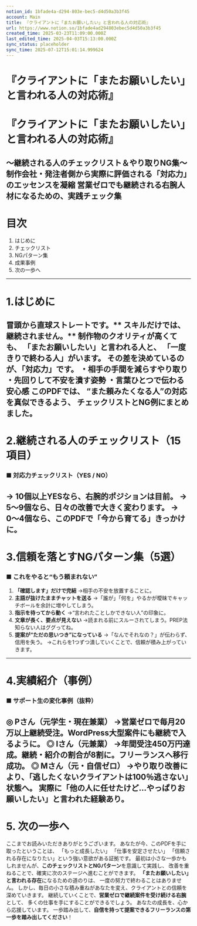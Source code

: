 ```yaml
---
notion_id: 1bfade4a-d294-803e-bec5-d4d50a3b3f45
account: Main
title: 『クライアントに「またお願いしたい」と言われる人の対応術』
url: https://www.notion.so/1bfade4ad294803ebec5d4d50a3b3f45
created_time: 2025-03-23T11:09:00.000Z
last_edited_time: 2025-04-03T15:13:00.000Z
sync_status: placeholder
sync_time: 2025-07-12T15:01:14.999624
---
```

# 『クライアントに「またお願いしたい」と言われる人の対応術』

# 『クライアントに「またお願いしたい」と言われる人の対応術』
〜継続される人のチェックリスト＆やり取りNG集〜
制作会社・発注者側から実際に評価される「対応力」のエッセンスを凝縮
営業ゼロでも継続される右腕人材になるための、実践チェック集
---
# 目次
1. はじめに
1. チェックリスト
1. NGパターン集
1. 成果事例
1. 次の一歩へ
---
# 1.はじめに
冒頭から直球ストレートです。**
スキルだけでは、継続されません。**
制作物のクオリティが高くても、
「またお願いしたい」と言われる人と、
「一度きりで終わる人」がいます。
その差を決めているのが、「対応力」です。
・相手の手間を減らすやり取り
・先回りして不安を潰す姿勢
・言葉ひとつで伝わる安心感
このPDFでは、
“また頼みたくなる人”の対応を真似できるよう、
チェックリストとNG例にまとめました。
---
# 2.継続される人のチェックリスト（15項目）
### ■ 対応力チェックリスト（YES / NO）
→ 10個以上YESなら、右腕的ポジションは目前。
→ 5〜9個なら、日々の改善で大きく変わります。
→ 0〜4個なら、このPDFで「今から育てる」きっかけに。
---
# 3.信頼を落とすNGパターン集（5選）
### ■ これをやると“もう頼まれない”
1. **「確認します」だけで完結**
  →相手の不安を放置することに。
1. **主語が抜けたままチャットを送る**
  →「誰が」「何を」やるかが曖昧でキャッチボールを余計に増やしてしまう。
1. **指示を待ってから動く**
  →“言われたことしかできない人”の印象に。
1. **文章が長く、要点が見えない**
  →読まれる前にスルーされてしまう。PREP法知らない人はググってね。
1. **提案が“ただの思いつき”になっている**
  →「なんでそれなの？」が伝わらず、信用を失う。
→これらを1つずつ潰していくことで、信頼が積み上がっていきます。
---
# 4.実績紹介（事例）
### ■ サポート生の変化事例（抜粋）
◎ Pさん（元学生・現在兼業）
→営業ゼロで毎月20万以上継続受注。WordPress大型案件にも継続で入るように。
◎ Iさん（元兼業）
→年間受注450万円達成。継続・紹介の割合が8割に。フリーランスへ移行成功。
◎ Mさん（元・自信ゼロ）
→やり取り改善により、「逃したくないクライアントは100％逃さない」状態へ。
実際に「他の人に任せたけど…やっぱりお願いしたい」と言われた経験あり。
---
# 5. 次の一歩へ
ここまでお読みいただきありがとうございます。
あなたが今、このPDFを手に取ったということは、
「もっと成長したい」
「仕事を安定させたい」
「信頼される存在になりたい」という強い意欲がある証拠です。
最初は小さな一歩かもしれませんが、**このチェックリストとNGパターン**を意識して実践し、
改善を重ねることで、確実に次のステージへ進むことができます。
**「またお願いしたい」と言われる存在**になるための道のりは、
一度の努力で終わることはありません。
しかし、毎日の小さな積み重ねがあなたを変え、クライアントとの信頼を深めていきます。
継続していくことで、**営業ゼロで継続案件を受け続ける右腕**として、
多くの仕事を手にすることができるでしょう。
あなたの成長を、心から応援しています。
一歩踏み出して、**自信を持って提案できるフリーランスの第一歩を踏み出してください**！